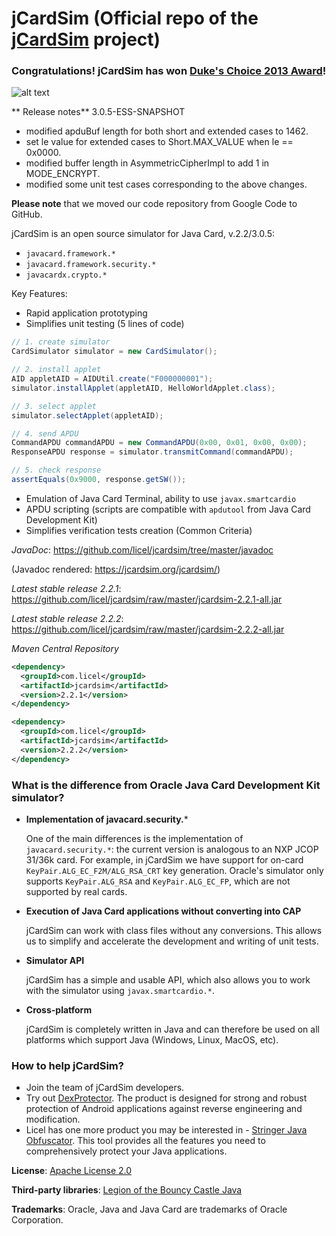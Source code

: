 jCardSim (Official repo of the [jCardSim](http://jcardsim.org) project)
========

### Congratulations! jCardSim has won [Duke's Choice 2013 Award](https://www.java.net/dukeschoice/2013)!

![alt text](https://licelus.com/wp-content/uploads/DCA2013_Badge_Winner.jpg "jCardSim is a winner of Duke's Choice 2013")


** Release notes**
3.0.5-ESS-SNAPSHOT

* modified apduBuf length for both short and extended cases to 1462.
* set le value for extended cases to Short.MAX_VALUE when le == 0x0000.
* modified buffer length in AsymmetricCipherImpl to add 1 in MODE_ENCRYPT.
* modified some unit test cases corresponding to the above changes.


**Please note** that we moved our code repository from Google Code to GitHub.

jCardSim is an open source simulator for Java Card, v.2.2/3.0.5:

* `javacard.framework.*`
* `javacard.framework.security.*`
* `javacardx.crypto.*`

Key Features:

* Rapid application prototyping
* Simplifies unit testing (5 lines of code)

```java
// 1. create simulator
CardSimulator simulator = new CardSimulator();

// 2. install applet
AID appletAID = AIDUtil.create("F000000001");
simulator.installApplet(appletAID, HelloWorldApplet.class);

// 3. select applet
simulator.selectApplet(appletAID);

// 4. send APDU
CommandAPDU commandAPDU = new CommandAPDU(0x00, 0x01, 0x00, 0x00);
ResponseAPDU response = simulator.transmitCommand(commandAPDU);

// 5. check response
assertEquals(0x9000, response.getSW());
```

* Emulation of Java Card Terminal, ability to use `javax.smartcardio`
* APDU scripting (scripts are compatible with `apdutool` from Java Card Development Kit)
* Simplifies verification tests creation (Common Criteria)

*JavaDoc*: https://github.com/licel/jcardsim/tree/master/javadoc

  (Javadoc rendered: https://jcardsim.org/jcardsim/)

*Latest stable release 2.2.1*: https://github.com/licel/jcardsim/raw/master/jcardsim-2.2.1-all.jar

*Latest stable release 2.2.2*: https://github.com/licel/jcardsim/raw/master/jcardsim-2.2.2-all.jar

*Maven Central Repository*
```xml
<dependency>
  <groupId>com.licel</groupId>
  <artifactId>jcardsim</artifactId>
  <version>2.2.1</version>
</dependency>
```
```xml
<dependency>
  <groupId>com.licel</groupId>
  <artifactId>jcardsim</artifactId>
  <version>2.2.2</version>
</dependency>
```

### What is the difference from Oracle Java Card Development Kit simulator?

* **Implementation of javacard.security.***

  One of the main differences is the implementation of `javacard.security.*`: the current version is analogous to an NXP JCOP 31/36k card. For example, in jCardSim we have support for on-card `KeyPair.ALG_EC_F2M/ALG_RSA_CRT` key generation. Oracle's simulator only supports `KeyPair.ALG_RSA` and `KeyPair.ALG_EC_FP`, which are not supported by real cards.

* **Execution of Java Card applications without converting into CAP**

  jCardSim can work with class files without any conversions. This allows us to simplify and accelerate the development and writing of unit tests.

* **Simulator API**

  jCardSim has a simple and usable API, which also allows you to work with the simulator using `javax.smartcardio.*`.

* **Cross-platform**

  jCardSim is completely written in Java and can therefore be used on all platforms which support Java (Windows, Linux, MacOS, etc).

### How to help jCardSim?

* Join the team of jCardSim developers.
* Try out [DexProtector](http://dexprotector.com). The product is designed for strong and robust protection of Android applications against reverse engineering and modification.
* Licel has one more product you may be interested in - [Stringer Java Obfuscator](https://jfxstore.com/stringer). This tool provides all the features you need to comprehensively protect your Java applications.

**License**: [Apache License 2.0](http://www.apache.org/licenses/LICENSE-2.0)

**Third-party libraries**: [Legion of the Bouncy Castle Java](http://www.bouncycastle.org/java.html)

**Trademarks**: Oracle, Java and Java Card are trademarks of Oracle Corporation.
